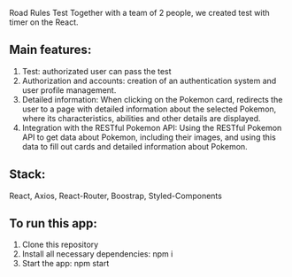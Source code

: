 
Road Rules Test
Together with a team of 2 people, we created test with timer on the React. 

## Main features:

<ol>
   <li>
Test: authorizated user can pass the test</li>
   <li>Authorization and accounts: creation of an authentication system and user profile management.</li>
   <li>Detailed information: When clicking on the Pokemon card, redirects the user to a page with detailed information about the selected Pokemon, where its characteristics, abilities and other details are displayed.</li>
   <li>Integration with the RESTful Pokemon API: Using the RESTful Pokemon API to get data about Pokemon, including their images, and using this data to fill out cards and detailed information about Pokemon.</li>
 </ol>

## Stack:
 <p> React, Axios, React-Router, Boostrap, Styled-Components </p>

## To run this app:

<ol>
   <li> Clone this repository</li>
   <li> Install all necessary dependencies: npm i</li>
   <li> Start the app: npm start</li>
 </ol>
